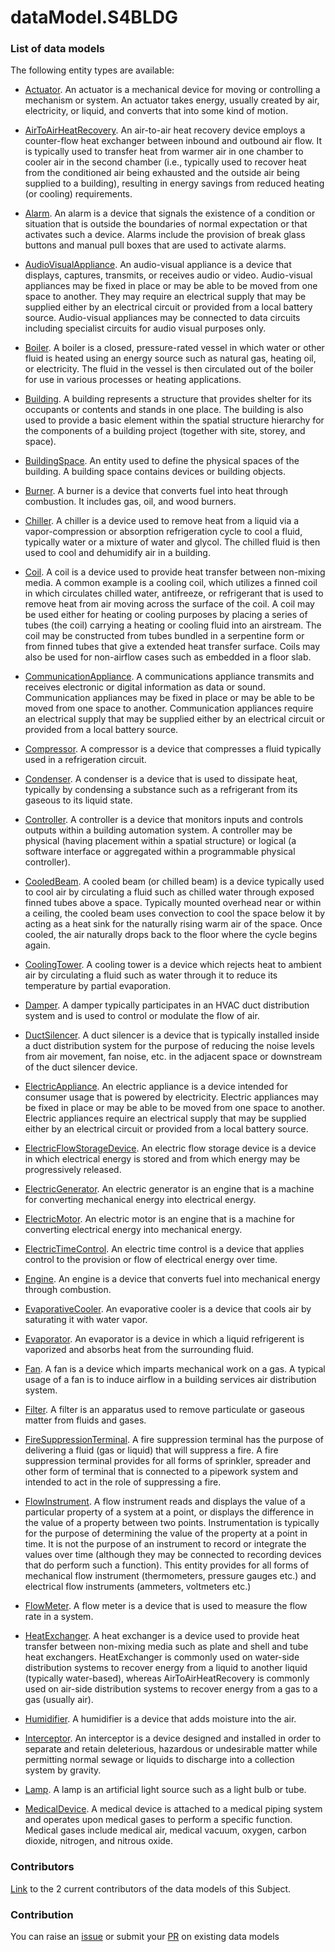 # dataModel.S4BLDG

### List of data models

The following entity types are available:
- [Actuator](https://github.com/smart-data-models/dataModel.S4BLDG/blob/master/Actuator/README.md). An actuator is a mechanical device for moving or controlling a mechanism or system. An actuator takes energy, usually created by air, electricity, or liquid, and converts that into some kind of motion.

- [AirToAirHeatRecovery](https://github.com/smart-data-models/dataModel.S4BLDG/blob/master/AirToAirHeatRecovery/README.md). An air-to-air heat recovery device employs a counter-flow heat exchanger between inbound and outbound air flow. It is typically used to transfer heat from warmer air in one chamber to cooler air in the second chamber (i.e., typically used to recover heat from the conditioned air being exhausted and the outside air being supplied to a building), resulting in energy savings from reduced heating (or cooling) requirements.

- [Alarm](https://github.com/smart-data-models/dataModel.S4BLDG/blob/master/Alarm/README.md). An alarm is a device that signals the existence of a condition or situation that is outside the boundaries of normal expectation or that activates such a device.  Alarms include the provision of break glass buttons and manual pull boxes that are used to activate alarms.

- [AudioVisualAppliance](https://github.com/smart-data-models/dataModel.S4BLDG/blob/master/AudioVisualAppliance/README.md). An audio-visual appliance is a device that displays, captures, transmits, or receives audio or video.  Audio-visual appliances may be fixed in place or may be able to be moved from one space to another. They may require an electrical supply that may be supplied either by an electrical circuit or provided from a local battery source. Audio-visual appliances may be connected to data circuits including specialist circuits for audio visual purposes only.

- [Boiler](https://github.com/smart-data-models/dataModel.S4BLDG/blob/master/Boiler/README.md). A boiler is a closed, pressure-rated vessel in which water or other fluid is heated using an energy source such as natural gas, heating oil, or electricity. The fluid in the vessel is then circulated out of the boiler for use in various processes or heating applications.

- [Building](https://github.com/smart-data-models/dataModel.S4BLDG/blob/master/Building/README.md). A building represents a structure that provides shelter for its occupants or contents and stands in one place. The building is also used to provide a basic element within the spatial structure hierarchy for the components of a building project (together with site, storey, and space).

- [BuildingSpace](https://github.com/smart-data-models/dataModel.S4BLDG/blob/master/BuildingSpace/README.md). An entity used to define the physical spaces of the building. A building space contains devices or building objects.

- [Burner](https://github.com/smart-data-models/dataModel.S4BLDG/blob/master/Burner/README.md). A burner is a device that converts fuel into heat through combustion. It includes gas, oil, and wood burners.

- [Chiller](https://github.com/smart-data-models/dataModel.S4BLDG/blob/master/Chiller/README.md). A chiller is a device used to remove heat from a liquid via a vapor-compression or absorption refrigeration cycle to cool a fluid, typically water or a mixture of water and glycol. The chilled fluid is then used to cool and dehumidify air in a building.

- [Coil](https://github.com/smart-data-models/dataModel.S4BLDG/blob/master/Coil/README.md). A coil is a device used to provide heat transfer between non-mixing media. A common example is a cooling coil, which utilizes a finned coil in which circulates chilled water, antifreeze, or refrigerant that is used to remove heat from air moving across the surface of the coil. A coil may be used either for heating or cooling purposes by placing a series of tubes (the coil) carrying a heating or cooling fluid into an airstream. The coil may be constructed from tubes bundled in a serpentine form or from finned tubes that give a extended heat transfer surface.  Coils may also be used for non-airflow cases such as embedded in a floor slab.

- [CommunicationAppliance](https://github.com/smart-data-models/dataModel.S4BLDG/blob/master/CommunicationAppliance/README.md). A communications appliance transmits and receives electronic or digital information as data or sound.  Communication appliances may be fixed in place or may be able to be moved from one space to another. Communication appliances require an electrical supply that may be supplied either by an electrical circuit or provided from a local battery source.

- [Compressor](https://github.com/smart-data-models/dataModel.S4BLDG/blob/master/Compressor/README.md). A compressor is a device that compresses a fluid typically used in a refrigeration circuit.

- [Condenser](https://github.com/smart-data-models/dataModel.S4BLDG/blob/master/Condenser/README.md). A condenser is a device that is used to dissipate heat, typically by condensing a substance such as a refrigerant from its gaseous to its liquid state.

- [Controller](https://github.com/smart-data-models/dataModel.S4BLDG/blob/master/Controller/README.md). A controller is a device that monitors inputs and controls outputs within a building automation system.  A controller may be physical (having placement within a spatial structure) or logical (a software interface or aggregated within a programmable physical controller).

- [CooledBeam](https://github.com/smart-data-models/dataModel.S4BLDG/blob/master/CooledBeam/README.md). A cooled beam (or chilled beam) is a device typically used to cool air by circulating a fluid such as chilled water through exposed finned tubes above a space. Typically mounted overhead near or within a ceiling, the cooled beam uses convection to cool the space below it by acting as a heat sink for the naturally rising warm air of the space. Once cooled, the air naturally drops back to the floor where the cycle begins again.

- [CoolingTower](https://github.com/smart-data-models/dataModel.S4BLDG/blob/master/CoolingTower/README.md). A cooling tower is a device which rejects heat to ambient air by circulating a fluid such as water through it to reduce its temperature by partial evaporation.

- [Damper](https://github.com/smart-data-models/dataModel.S4BLDG/blob/master/Damper/README.md). A damper typically participates in an HVAC duct distribution system and is used to control or modulate the flow of air.

- [DuctSilencer](https://github.com/smart-data-models/dataModel.S4BLDG/blob/master/DuctSilencer/README.md). A duct silencer is a device that is typically installed inside a duct distribution system for the purpose of reducing the noise levels from air movement, fan noise, etc. in the adjacent space or downstream of the duct silencer device.

- [ElectricAppliance](https://github.com/smart-data-models/dataModel.S4BLDG/blob/master/ElectricAppliance/README.md). An electric appliance is a device intended for consumer usage that is powered by electricity. Electric appliances may be fixed in place or may be able to be moved from one space to another. Electric appliances require an electrical supply that may be supplied either by an electrical circuit or provided from a local battery source.

- [ElectricFlowStorageDevice](https://github.com/smart-data-models/dataModel.S4BLDG/blob/master/ElectricFlowStorageDevice/README.md). An electric flow storage device is a device in which electrical energy is stored and from which energy may be progressively released.

- [ElectricGenerator](https://github.com/smart-data-models/dataModel.S4BLDG/blob/master/ElectricGenerator/README.md). An electric generator is an engine that is a machine for converting mechanical energy into electrical energy.

- [ElectricMotor](https://github.com/smart-data-models/dataModel.S4BLDG/blob/master/ElectricMotor/README.md). An electric motor is an engine that is a machine for converting electrical energy into mechanical energy.

- [ElectricTimeControl](https://github.com/smart-data-models/dataModel.S4BLDG/blob/master/ElectricTimeControl/README.md). An electric time control is a device that applies control to the provision or flow of electrical energy over time.

- [Engine](https://github.com/smart-data-models/dataModel.S4BLDG/blob/master/Engine/README.md). An engine is a device that converts fuel into mechanical energy through combustion.

- [EvaporativeCooler](https://github.com/smart-data-models/dataModel.S4BLDG/blob/master/EvaporativeCooler/README.md). An evaporative cooler is a device that cools air by saturating it with water vapor.

- [Evaporator](https://github.com/smart-data-models/dataModel.S4BLDG/blob/master/Evaporator/README.md). An evaporator is a device in which a liquid refrigerent is vaporized and absorbs heat from the surrounding fluid.

- [Fan](https://github.com/smart-data-models/dataModel.S4BLDG/blob/master/Fan/README.md). A fan is a device which imparts mechanical work on a gas. A typical usage of a fan is to induce airflow in a building services air distribution system.

- [Filter](https://github.com/smart-data-models/dataModel.S4BLDG/blob/master/Filter/README.md). A filter is an apparatus used to remove particulate or gaseous matter from fluids and gases.

- [FireSuppressionTerminal](https://github.com/smart-data-models/dataModel.S4BLDG/blob/master/FireSuppressionTerminal/README.md). A fire suppression terminal has the purpose of delivering a fluid (gas or liquid) that will suppress a fire.  A fire suppression terminal provides for all forms of sprinkler, spreader and other form of terminal that is connected to a pipework system and intended to act in the role of suppressing a fire.

- [FlowInstrument](https://github.com/smart-data-models/dataModel.S4BLDG/blob/master/FlowInstrument/README.md). A flow instrument reads and displays the value of a particular property of a system at a point, or displays the difference in the value of a property between two points.  Instrumentation is typically for the purpose of determining the value of the property at a point in time. It is not the purpose of an instrument to record or integrate the values over time (although they may be connected to recording devices that do perform such a function). This entity provides for all forms of mechanical flow instrument (thermometers, pressure gauges etc.) and electrical flow instruments (ammeters, voltmeters etc.)

- [FlowMeter](https://github.com/smart-data-models/dataModel.S4BLDG/blob/master/FlowMeter/README.md). A flow meter is a device that is used to measure the flow rate in a system.

- [HeatExchanger](https://github.com/smart-data-models/dataModel.S4BLDG/blob/master/HeatExchanger/README.md). A heat exchanger is a device used to provide heat transfer between non-mixing media such as plate and shell and tube heat exchangers. HeatExchanger is commonly used on water-side distribution systems to recover energy from a liquid to another liquid (typically water-based), whereas AirToAirHeatRecovery is commonly used on air-side distribution systems to recover energy from a gas to a gas (usually air).

- [Humidifier](https://github.com/smart-data-models/dataModel.S4BLDG/blob/master/Humidifier/README.md). A humidifier is a device that adds moisture into the air.

- [Interceptor](https://github.com/smart-data-models/dataModel.S4BLDG/blob/master/Interceptor/README.md). An interceptor is a device designed and installed in order to separate and retain deleterious, hazardous or undesirable matter while permitting normal sewage or liquids to discharge into a collection system by gravity.

- [Lamp](https://github.com/smart-data-models/dataModel.S4BLDG/blob/master/Lamp/README.md). A lamp is an artificial light source such as a light bulb or tube.

- [MedicalDevice](https://github.com/smart-data-models/dataModel.S4BLDG/blob/master/MedicalDevice/README.md). A medical device is attached to a medical piping system and operates upon medical gases to perform a specific function. Medical gases include medical air, medical vacuum, oxygen, carbon dioxide, nitrogen, and nitrous oxide.



### Contributors
[Link](https://github.com/smart-data-models/dataModel.S4BLDG/blob/master/CONTRIBUTORS.yaml) to the 2 current contributors of the data models of this Subject.


### Contribution
You can raise an [issue](https://github.com/smart-data-models/dataModel.S4BLDG/issues) or submit your [PR](https://github.com/smart-data-models/dataModel.S4BLDG/pulls) on existing data models
